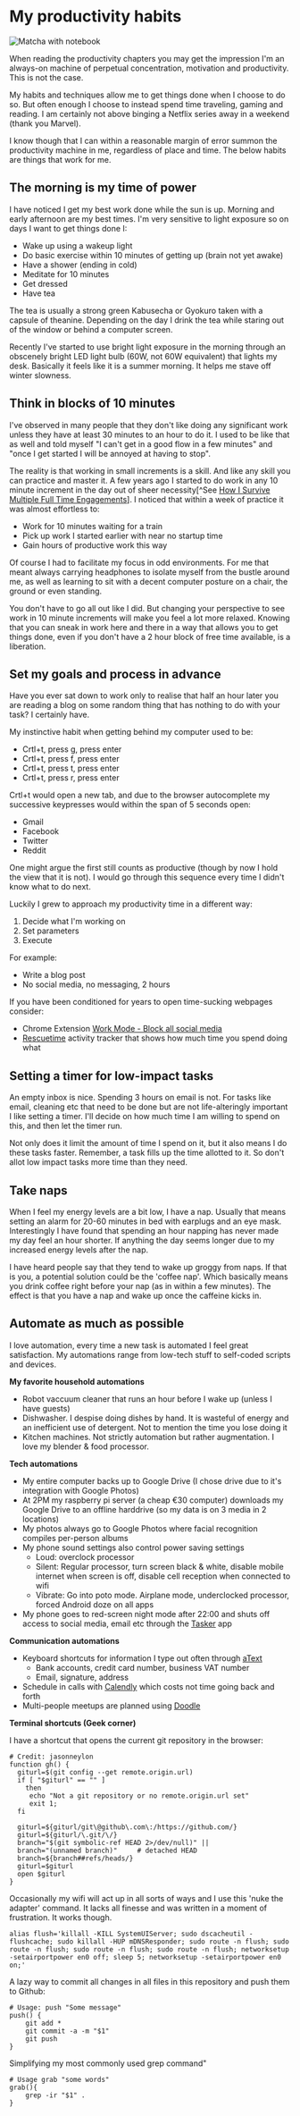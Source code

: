 # My productivity habits

![Matcha with notebook](./assets/4.1.jpg)

When reading the productivity chapters you may get the impression I'm an always-on machine of perpetual concentration, motivation and productivity. This is not the case.

My habits and techniques allow me to get things done when I choose to do so. But often enough I choose to instead spend time traveling, gaming and reading. I am certainly not above binging a Netflix series away in a weekend (thank you Marvel).

I know though that I can within a reasonable margin of error summon the productivity machine in me, regardless of place and time. The below habits are things that work for me.

## The morning is my time of power

I have noticed I get my best work done while the sun is up. Morning and early afternoon are my best times. I'm very sensitive to light exposure so on days I want to get things done I:

- Wake up using a wakeup light
- Do basic exercise within 10 minutes of getting up (brain not yet awake)
- Have a shower (ending in cold)
- Meditate for 10 minutes
- Get dressed
- Have tea

The tea is usually a strong green Kabusecha or Gyokuro taken with a capsule of theanine. Depending on the day I drink the tea while staring out of the window or behind a computer screen.

Recently I've started to use bright light exposure in the morning through an obscenely bright LED light bulb (60W, not 60W equivalent) that lights my desk. Basically it feels like it is a summer morning. It helps me stave off winter slowness.

## Think in blocks of 10 minutes

I've observed in many people that they don't like doing any significant work unless they have at least 30 minutes to an hour to do it. I used to be like that as well and told myself "I can't get in a good flow in a few minutes" and "once I get started I will be annoyed at having to stop".

The reality is that working in small increments is a skill. And like any skill you can practice and master it. A few years ago I started to do work in any 10 minute increment in the day out of sheer necessity[^See [How I Survive Multiple Full Time Engagements](https://www.skillcollector.com/post/how-i-survive-multiple-full-time-engagements/)]. I noticed that within a week of practice it was almost effortless to:

- Work for 10 minutes waiting for a train
- Pick up work I started earlier with near no startup time
- Gain hours of productive work this way

Of course I had to facilitate my focus in odd environments. For me that meant always carrying headphones to isolate myself from the bustle around me, as well as learning to sit with a decent computer posture on a chair, the ground or even standing.

You don't have to go all out like I did. But changing your perspective to see work in 10 minute increments will make you feel a lot more relaxed. Knowing that you can sneak in work here and there in a way that allows you to get things done, even if you don't have a 2 hour block of free time available, is a liberation.

## Set my goals and process in advance

Have you ever sat down to work only to realise that half an hour later you are reading a blog on some random thing that has nothing to do with your task? I certainly have.

My instinctive habit when getting behind my computer used to be:

- Crtl+t, press g, press enter
- Crtl+t, press f, press enter
- Crtl+t, press t, press enter
- Crtl+t, press r, press enter

Crtl+t would open a new tab, and due to the browser autocomplete my successive keypresses would within the span of 5 seconds open:

- Gmail
- Facebook
- Twitter
- Reddit

One might argue the first still counts as productive (though by now I hold the view that it is not). I would go through this sequence every time I didn't know what to do next.

Luckily I grew to approach my productivity time in a different way:

1. Decide what I'm working on
2. Set parameters
3. Execute

For example:

- Write a blog post
- No social media, no messaging, 2 hours

If you have been conditioned for years to open time-sucking webpages consider:

- Chrome Extension [Work Mode - Block all social media](https://chrome.google.com/webstore/detail/work-mode-block-all-socia/dmijhfnjdfpaanlbahmklnhjkbhegepm)
- [Rescuetime](https://www.rescuetime.com) activity tracker that shows how much time you spend doing what

## Setting a timer for low-impact tasks

An empty inbox is nice. Spending 3 hours on email is not. For tasks like email, cleaning etc that need to be done but are not life-alteringly important I like setting a timer. I'll decide on how much time I am willing to spend on this, and then let the timer run.

Not only does it limit the amount of time I spend on it, but it also means I do these tasks faster. Remember, a task fills up the time allotted to it. So don't allot low impact tasks more time than they need.

## Take naps

When I feel my energy levels are a bit low, I have a nap. Usually that means setting an alarm for 20-60 minutes in bed with earplugs and an eye mask. Interestingly I have found that spending an hour napping has never made my day feel an hour shorter. If anything the day seems longer due to my increased energy levels after the nap.

I have heard people say that they tend to wake up groggy from naps. If that is you, a potential solution could be the 'coffee nap'. Which basically means you drink coffee right before your nap (as in within a few minutes). The effect is that you have a nap and wake up once the caffeine kicks in.

## Automate as much as possible

I love automation, every time a new task is automated I feel great satisfaction. My automations range from low-tech stuff to self-coded scripts and devices.

**My favorite household automations**

- Robot vaccuum cleaner that runs an hour before I wake up (unless I have guests)
- Dishwasher. I despise doing dishes by hand. It is wasteful of energy and an inefficient use of detergent. Not to mention the time you lose doing it
- Kitchen machines. Not strictly automation but rather augmentation. I love my blender & food processor.

**Tech automations**

- My entire computer backs up to Google Drive (I chose drive due to it's integration with Google Photos)
- At 2PM my raspberry pi server (a cheap €30 computer) downloads my Google Drive to an offline harddrive (so my data is on 3 media in 2 locations)
- My photos always go to Google Photos where facial recognition compiles per-person albums
- My phone sound settings also control power saving settings
	- Loud: overclock processor
	- Silent: Regular processor, turn screen black & white, disable mobile internet when screen is off, disable cell reception when connected to wifi
	- Vibrate: Go into poto mode. Airplane mode, underclocked processor, forced Android doze on all apps
- My phone goes to red-screen night mode after 22:00 and shuts off access to social media, email etc through the [Tasker](https://play.google.com/store/apps/details?id=net.dinglisch.android.taskerm) app

**Communication automations**

- Keyboard shortcuts for information I type out often through [aText](http://www.trankynam.com/atext/)
	- Bank accounts, credit card number, business VAT number
	- Email, signature, address
- Schedule in calls with [Calendly](https://calendly.com) which costs not time going back and forth
- Multi-people meetups are planned using [Doodle](https://doodle.com/)

**Terminal shortcuts (Geek corner)**

I have a shortcut that opens the current git repository in the browser:

```shell
# Credit: jasonneylon
function gh() {
  giturl=$(git config --get remote.origin.url)
  if [ "$giturl" == "" ]
    then
     echo "Not a git repository or no remote.origin.url set"
     exit 1;
  fi
 
  giturl=${giturl/git\@github\.com\:/https://github.com/}
  giturl=${giturl/\.git/\/}
  branch="$(git symbolic-ref HEAD 2>/dev/null)" ||
  branch="(unnamed branch)"     # detached HEAD
  branch=${branch##refs/heads/}
  giturl=$giturl
  open $giturl
}
```

Occasionally my wifi will act up in all sorts of ways and I use this 'nuke the adapter' command. It lacks all finesse and was written in a moment of frustration. It works though.

```shell
alias flush='killall -KILL SystemUIServer; sudo dscacheutil -flushcache; sudo killall -HUP mDNSResponder; sudo route -n flush; sudo route -n flush; sudo route -n flush; sudo route -n flush; networksetup -setairportpower en0 off; sleep 5; networksetup -setairportpower en0 on;'
```

A lazy way to commit all changes in all files in this repository and push them to Github:

```shell
# Usage: push "Some message"
push() {
    git add *
    git commit -a -m "$1"
    git push
}
```

Simplifying my most commonly used grep command"

```shell
# Usage grab "some words"
grab(){
	grep -ir "$1" .
}
```